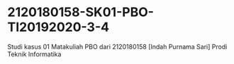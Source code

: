 # 2120180158-SK01-PBO-TI20192020-3-4
Studi kasus 01 Matakuliah PBO dari 2120180158 [Indah Purnama Sari] Prodi Teknik Informatika
